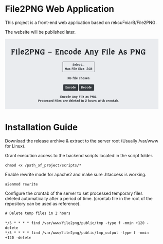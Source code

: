 # File2PNG Web Application

This project is a front-end web application based on rekcuFniarB/File2PNG.

The website will be published later.

<img src="a1.png" alt="a1" width="700"/>

# Installation Guide 

Download the release archive & extract to the server root (Usually /var/www for Linux).

Grant execution access to the backend scripts located in the script folder. 

`chmod +x /path_of_project/scripts/* `

Enable rewrite mode for apache2 and make sure .htaccess is working.

`a2enmod rewrite`

Configure the crontab of the server to set processed temporary files deleted automatically after a period of time. (crontab file in the root of the repository can be used as reference).

```
# Delete temp files in 2 hours

*/5 * * * * find /var/www/file2png/public/tmp -type f -mmin +120 -delete
*/5 * * * * find /var/www/file2png/public/tmp_output -type f -mmin +120 -delete
```


